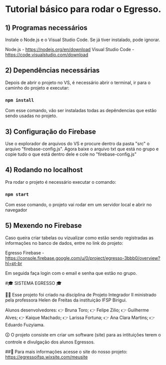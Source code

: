 # Tutorial básico para rodar o Egresso.

## 1) Programas necessários

Instale o Node.js e o Visual Studio Code. Se já tiver instalado, pode ignorar.

Node.js - https://nodejs.org/en/download
Visual Studio Code - https://code.visualstudio.com/download

## 2) Dependências necessárias

Depois de abrir o projeto no VS, é necessário abrir o terminal, ir para o caminho do projeto e executar:

### `npm install`

Com esse comando, vão ser instaladas todas as depêndencias que estão sendo usadas no projeto.

## 3) Configuração do Firebase

Use o explorador de arquivos do VS e procure dentro da pasta "src" o arquivo "firebase-config.js". 
Agora baixe o arquivo txt que está no grupo e copie tudo o que está dentro dele e cole no "firebase-config.js"

## 4) Rodando no localhost

Pra rodar o projeto é necessário executar o comando:

### `npm start`

Com esse comando, o projeto vai rodar em um servidor local e abrir no navegador

## 5) Mexendo no Firebase

Caso queira criar tabelas ou vizualizar como estão sendo registradas as informações no banco de dados, entre no link do projeto:

Egresso Firebase - https://console.firebase.google.com/u/0/project/egresso-3bbb0/overview?hl=pt-br

Em seguida faça login com o email e senha que estão no grupo.


#🎓 SISTEMA EGRESSO 🎓

👩‍🏫 Esse projeto foi criado na disciplina de Projeto Integrador II ministrado pela professora Helen de Freitas da instituição IFSP Birigui.

Alunos desenvolvedores: 
👉 Bruna Toro; 
👉 Felipe Zilio; 
👉 Guilherme Alves; 
👉 Kaique Machado; 
👉 Larissa Fortuna; 
👉 Ana Clara Martins; 
👉 Eduardo Fuzyiama.

🛈 O projeto consiste em criar um software (site) para as intituições terem o controle e divulgação dos alunos Egressos.

##🔗 Para mais informações acesse o site do nosso projeto: https://egressoifsp.wixsite.com/meusite


